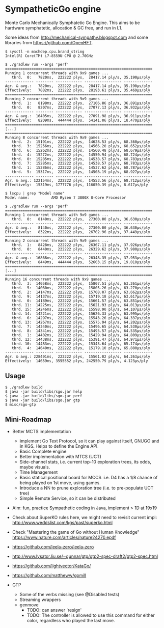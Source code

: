 # SympatheticGo engine

Monte Carlo Mechanically Symphatetic Go Engine.
This aims to be hardware symphatetic, allocation & GC free, and run in L1.

Some ideas from http://mechanical-sympathy.blogspot.com and some libraries from https://github.com/OpenHFT.

```
$ sysctl -n machdep.cpu.brand_string
Intel(R) Core(TM) i7-8559U CPU @ 2.70GHz

$ ./gradlew run --args 'perf'
===================================================================
Running 1 concurrent threads with 9x9 games ...
   thrd.  0:   7820ms,  222222 plys,  28417.14 ply/s, 35.190μs/ply
------------- -------- ------------ ----------------- -------------
Agr. & avg.:   7820ms,  222222 plys,  28417.14 ply/s, 35.190μs/ply
Effectively:   7882ms,  222222 plys,  28193.61 ply/s, 35.469μs/ply
===================================================================
Running 2 concurrent threads with 9x9 games ...
   thrd.  1:   8198ms,  222222 plys,  27106.86 ply/s, 36.891μs/ply
   thrd.  0:   8207ms,  222222 plys,  27077.13 ply/s, 36.932μs/ply
------------- -------- ------------ ----------------- -------------
Agr. & avg.:  16405ms,  222222 plys,  27091.98 ply/s, 36.911μs/ply
Effectively:   8209ms,  444444 plys,  54141.06 ply/s, 18.470μs/ply
===================================================================
[...]
===================================================================
Running 8 concurrent threads with 9x9 games ...
   thrd.  2:  15191ms,  222222 plys,  14628.53 ply/s, 68.360μs/ply
   thrd.  3:  15256ms,  222222 plys,  14566.20 ply/s, 68.652μs/ply
   thrd.  6:  15262ms,  222222 plys,  14560.48 ply/s, 68.679μs/ply
   thrd.  4:  15272ms,  222222 plys,  14550.94 ply/s, 68.724μs/ply
   thrd.  0:  15285ms,  222222 plys,  14538.57 ply/s, 68.783μs/ply
   thrd.  7:  15285ms,  222222 plys,  14538.57 ply/s, 68.783μs/ply
   thrd.  1:  15286ms,  222222 plys,  14537.62 ply/s, 68.787μs/ply
   thrd.  5:  15317ms,  222222 plys,  14508.19 ply/s, 68.927μs/ply
------------- -------- ------------ ----------------- -------------
Agr. & avg.: 122154ms,  222222 plys,  14553.56 ply/s, 68.712μs/ply
Effectively:  15319ms, 1777776 plys, 116050.39 ply/s, 8.617μs/ply
```

```
$ lscpu | grep "Model name"
Model name:          AMD Ryzen 7 3800X 8-Core Processor

$ ./gradlew run --args 'perf'
===================================================================
Running 1 concurrent threads with 9x9 games ...
   thrd.  0:   8140ms,  222222 plys,  27300.00 ply/s, 36.630μs/ply
------------- -------- ------------ ----------------- -------------
Agr. & avg.:   8140ms,  222222 plys,  27300.00 ply/s, 36.630μs/ply
Effectively:   8322ms,  222222 plys,  26702.96 ply/s, 37.449μs/ply
===================================================================
Running 2 concurrent threads with 9x9 games ...
   thrd.  1:   8428ms,  222222 plys,  26367.11 ply/s, 37.926μs/ply
   thrd.  0:   8440ms,  222222 plys,  26329.62 ply/s, 37.980μs/ply
------------- -------- ------------ ----------------- -------------
Agr. & avg.:  16868ms,  222222 plys,  26348.35 ply/s, 37.953μs/ply
Effectively:   8449ms,  444444 plys,  52603.15 ply/s, 19.010μs/ply
===================================================================
[...]
===================================================================
Running 16 concurrent threads with 9x9 games ...
   thrd.  3:  14058ms,  222222 plys,  15807.51 ply/s, 63.261μs/ply
   thrd.  5:  14060ms,  222222 plys,  15805.26 ply/s, 63.270μs/ply
   thrd.  2:  14147ms,  222222 plys,  15708.07 ply/s, 63.662μs/ply
   thrd.  9:  14137ms,  222222 plys,  15719.18 ply/s, 63.617μs/ply
   thrd.  0:  14189ms,  222222 plys,  15661.57 ply/s, 63.851μs/ply
   thrd. 11:  14225ms,  222222 plys,  15621.93 ply/s, 64.013μs/ply
   thrd. 15:  14246ms,  222222 plys,  15598.90 ply/s, 64.107μs/ply
   thrd. 14:  14221ms,  222222 plys,  15626.33 ply/s, 63.995μs/ply
   thrd.  6:  14297ms,  222222 plys,  15543.26 ply/s, 64.337μs/ply
   thrd. 13:  14267ms,  222222 plys,  15575.94 ply/s, 64.202μs/ply
   thrd.  7:  14340ms,  222222 plys,  15496.65 ply/s, 64.530μs/ply
   thrd.  8:  14341ms,  222222 plys,  15495.57 ply/s, 64.535μs/ply
   thrd.  1:  14402ms,  222222 plys,  15429.94 ply/s, 64.809μs/ply
   thrd. 12:  14438ms,  222222 plys,  15391.47 ply/s, 64.971μs/ply
   thrd. 10:  14483ms,  222222 plys,  15343.64 ply/s, 65.174μs/ply
   thrd.  4:  14640ms,  222222 plys,  15179.10 ply/s, 65.880μs/ply
------------- -------- ------------ ----------------- -------------
Agr. & avg.: 228491ms,  222222 plys,  15561.02 ply/s, 64.263μs/ply
Effectively:  14659ms, 3555552 plys, 242550.79 ply/s, 4.123μs/ply
```

## Usage

```
$ ./gradlew build 
$ java -jar build/libs/sgo.jar help
$ java -jar build/libs/sgo.jar perf
$ java -jar build/libs/sgo.jar gtp
$ misc/sgo-gtp
```


## Mini-Roadmap 
- Better MCTS implementation
  - implement Go Text Protocol, so it can play against itself, GNUGO and in KGS. Helps to define the Engine API.
  - Basic Complete engine
  - Better implementation with MTCS (UCT)
  - Side-channel stats, i.e. current top-10 exploration trees, its odds, maybe visuals.
  - Time Management
  - Basic statical positional board for MCCS. i.e. D4 has a 1/8 chance of being played on 1st move, using games.
  - Introduce a NN to prune exploration tree (i.e. to pre-populate UCT tree) 
  - Simple Remote Service, so it can be distributed

- Aim: fun, practice Sympathetic coding in Java, implement > 1D at 19x19 

- Check about SuperKO rules here, we might need to revisit current impl: http://www.weddslist.com/kgs/past/superko.html
- Check "Mastering the game of Go without Human Knowledge" https://www.nature.com/articles/nature24270.epdf
- https://github.com/leela-zero/leela-zero
- http://www.lysator.liu.se/~gunnar/gtp/gtp2-spec-draft2/gtp2-spec.html
- https://github.com/lightvector/KataGo/
- https://github.com/mattheww/gomill

- GTP
  - Some of the verbs missing (see @Disabled tests)
  - Streaming wrappers
  - genmove 
    - TODO: can answer 'resign'
    - TODO: The controller is allowed to use this command for either color, regardless who played the last move.
  